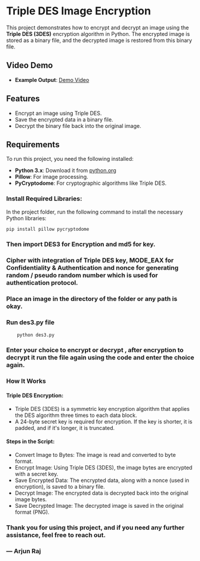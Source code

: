 # Triple DES Image Encryption

This project demonstrates how to encrypt and decrypt an image using the **Triple DES (3DES)** encryption algorithm in Python. The encrypted image is stored as a binary file, and the decrypted image is restored from this binary file.
## Video Demo
- **Example Output**: [Demo Video](https://drive.google.com/file/d/1eAWFNDEqN_H-x7PpLpPKYi7hN5uMPoHm/view?usp=drive_link)
## Features
- Encrypt an image using Triple DES.
- Save the encrypted data in a binary file.
- Decrypt the binary file back into the original image.

## Requirements
To run this project, you need the following installed:
- **Python 3.x**: Download it from [python.org](https://www.python.org/downloads/)
- **Pillow**: For image processing.
- **PyCryptodome**: For cryptographic algorithms like Triple DES.

### Install Required Libraries:
In the project folder, run the following command to install the necessary Python libraries:

```bash
pip install pillow pycryptodome
```

### Then import DES3 for Encryption and md5 for key.

###  Cipher with integration of Triple DES key, MODE_EAX for Confidentiality & Authentication and nonce for generating random / pseudo random number which is used for authentication protocol.

### Place an image in the directory of the folder or any path is okay.

### Run des3.py file 
```bash
    python des3.py 
```

### Enter your choice to encrypt or decrypt , after encryption to decrypt it run the file again using the code and enter the choice again.

### How It Works
#### Triple DES Encryption:
- Triple DES (3DES) is a symmetric key encryption algorithm that applies the DES algorithm three times to each data block.
- A 24-byte secret key is required for encryption. If the key is shorter, it is padded, and if it's longer, it is truncated.
#### Steps in the Script:
- Convert Image to Bytes: The image is read and converted to byte format.
- Encrypt Image: Using Triple DES (3DES), the image bytes are encrypted with a secret key.
- Save Encrypted Data: The encrypted data, along with a nonce (used in encryption), is saved to a binary file.
- Decrypt Image: The encrypted data is decrypted back into the original image bytes.
- Save Decrypted Image: The decrypted image is saved in the original format (PNG).

### Thank you for using this project, and if you need any further assistance, feel free to reach out.
### — Arjun Raj
